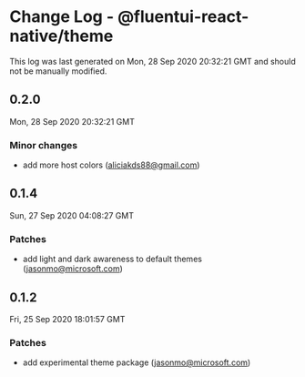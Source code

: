 # Change Log - @fluentui-react-native/theme

This log was last generated on Mon, 28 Sep 2020 20:32:21 GMT and should not be manually modified.

<!-- Start content -->

## 0.2.0

Mon, 28 Sep 2020 20:32:21 GMT

### Minor changes

- add more host colors (aliciakds88@gmail.com)

## 0.1.4

Sun, 27 Sep 2020 04:08:27 GMT

### Patches

- add light and dark awareness to default themes (jasonmo@microsoft.com)

## 0.1.2

Fri, 25 Sep 2020 18:01:57 GMT

### Patches

- add experimental theme package (jasonmo@microsoft.com)
